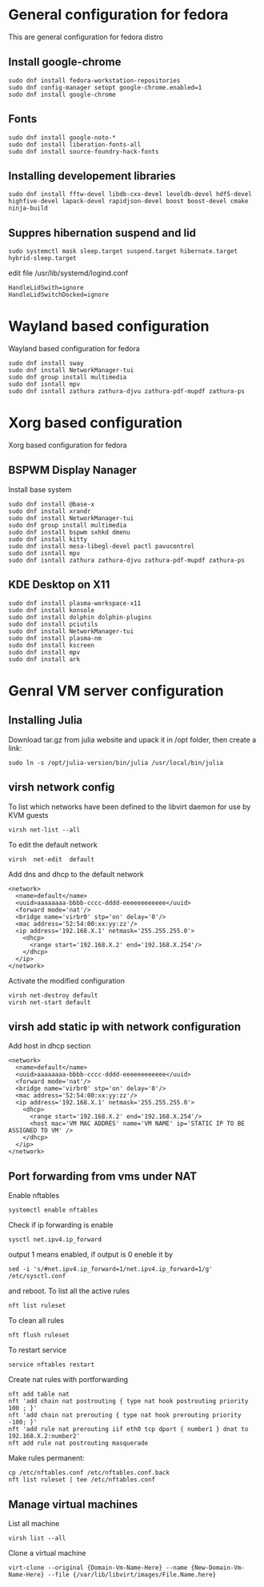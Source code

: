 # General configuration for fedora
This are general configuration for fedora distro

## Install google-chrome
```
sudo dnf install fedora-workstation-repositories
sudo dnf config-manager setopt google-chrome.enabled=1
sudo dnf install google-chrome
```

## Fonts
```
sudo dnf install google-noto-*
sudo dnf install liberation-fonts-all
sudo dnf install source-foundry-hack-fonts
```

## Installing developement libraries
```
sudo dnf install fftw-devel libdb-cxx-devel leveldb-devel hdf5-devel highfive-devel lapack-devel rapidjson-devel boost boost-devel cmake ninja-build
```

## Suppres hibernation suspend and lid
```
sudo systemctl mask sleep.target suspend.target hibernate.target hybrid-sleep.target
```
edit file /usr/lib/systemd/logind.conf
```
HandleLidSwith=ignore
HandleLidSwitchDocked=ignore
```

# Wayland based configuration
Wayland based configuration for fedora
```
sudo dnf install sway
sudo dnf install NetworkManager-tui
sudo dnf group install multimedia
sudo dnf isntall mpv
sudo dnf isntall zathura zathura-djvu zathura-pdf-mupdf zathura-ps
```

# Xorg based configuration
Xorg based configuration for fedora

## BSPWM Display Nanager
Install base system
```
sudo dnf install @base-x
sudo dnf install xrandr
sudo dnf install NetworkManager-tui
sudo dnf group install multimedia
sudo dnf install bspwm sxhkd dmenu
sudo dnf install kitty
sudo dnf install mesa-libegl-devel pactl pavucontrol
sudo dnf isntall mpv
sudo dnf isntall zathura zathura-djvu zathura-pdf-mupdf zathura-ps
```

## KDE Desktop on X11
```
sudo dnf install plasma-workspace-x11
sudo dnf install konsole
sudo dnf install dolphin dolphin-plugins
sudo dnf install pciutils
sudo dnf install NetworkManager-tui
sudo dnf install plasma-nm
sudo dnf install kscreen
sudo dnf install mpv
sudo dnf install ark
```

# Genral VM server configuration
## Installing Julia
Download tar.gz from julia website and upack it in /opt folder, then create a link:
```
sudo ln -s /opt/julia-version/bin/julia /usr/local/bin/julia
```
## virsh network config
To list which networks have been defined to the libvirt daemon for use by KVM guests
```
virsh net-list --all
```
To edit the default network
```
virsh  net-edit  default
```
Add dns and dhcp to the default network
```
<network>
  <name>default</name>
  <uuid>aaaaaaaa-bbbb-cccc-dddd-eeeeeeeeeeee</uuid>
  <forward mode='nat'/>
  <bridge name='virbr0' stp='on' delay='0'/>
  <mac address='52:54:00:xx:yy:zz'/>
  <ip address='192.168.X.1' netmask='255.255.255.0'>
    <dhcp>
      <range start='192.168.X.2' end='192.168.X.254'/>
    </dhcp>
  </ip>
</network>
```
Activate the modified configuration
```
virsh net-destroy default
virsh net-start default
```
## virsh add static ip with network configuration
Add host in dhcp section
```
<network>
  <name>default</name>
  <uuid>aaaaaaaa-bbbb-cccc-dddd-eeeeeeeeeeee</uuid>
  <forward mode='nat'/>
  <bridge name='virbr0' stp='on' delay='0'/>
  <mac address='52:54:00:xx:yy:zz'/>
  <ip address='192.168.X.1' netmask='255.255.255.0'>
    <dhcp>
      <range start='192.168.X.2' end='192.168.X.254'/>
      <host mac='VM MAC ADDRES' name='VM NAME' ip='STATIC IP TO BE ASSIGNED TO VM' />
    </dhcp>
  </ip>
</network>
```

## Port forwarding from vms under NAT
Enable nftables
```
systemctl enable nftables
```
Check if ip forwarding is enable
```
sysctl net.ipv4.ip_forward
```
output 1 means enabled, if output is 0 eneble it by
```
sed -i 's/#net.ipv4.ip_forward=1/net.ipv4.ip_forward=1/g' /etc/sysctl.conf
```
and reboot.
To list all the active rules
```
nft list ruleset
```
To clean all rules
```
nft flush ruleset
```
To restart service
```
service nftables restart
```
Create nat rules with portforwarding
```
nft add table nat
nft 'add chain nat postrouting { type nat hook postrouting priority 100 ; }'
nft 'add chain nat prerouting { type nat hook prerouting priority -100; }'
nft 'add rule nat prerouting iif eth0 tcp dport { number1 } dnat to 192.168.X.2:number2'
nft add rule nat postrouting masquerade
```
Make rules permanent:
```
cp /etc/nftables.conf /etc/nftables.conf.back
nft list ruleset | tee /etc/nftables.conf
```
## Manage virtual machines
List all machine
```
virsh list --all
```
Clone a virtual machine
```
virt-clone --original {Domain-Vm-Name-Here} --name {New-Domain-Vm-Name-Here} --file {/var/lib/libvirt/images/File.Name.here}
```
